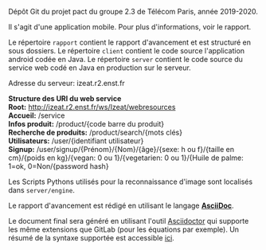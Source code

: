 Dépôt Git du projet pact du groupe 2.3 de Télécom Paris, année 2019-2020.

Il s'agit d'une application mobile. Pour plus d'informations, voir le rapport.

Le répertoire `rapport` contient le rapport d'avancement et est structuré en sous dossiers.
Le répertoire `client` contient le code source l'application android codée en Java.
Le répertoire `server` contient le code source du service web codé en Java en production sur le serveur.

Adresse du serveur: izeat.r2.enst.fr

**Structure des URI du web service**    
**Root:** http://izeat.r2.enst.fr/ws/Izeat/webresources       
**Accueil:** /service   
**Infos produit:** /product/{code barre du produit}     
**Recherche de produits:** /product/search/{mots clés}      
**Utilisateurs:** /user/{identifiant utilisateur}       
**Signup:** /user/signup/{Prénom}/{Nom}/{âge}/{sexe: h ou f}/{taille en cm}/{poids en kg}/{vegan: 0 ou 1}/{vegetarien: 0 ou 1}/{Huile de palme: 1=ok, 0=Non/{password hash}

Les Scripts Pythons utilisés pour la reconnaissance d'image sont localisés dans `server/engine`.

Le rapport d'avancement est rédigé  en utilisant le langage [**AsciiDoc**](http://asciidoc.org/).

Le document final sera généré en utilisant l'outil [Asciidoctor](http://asciidoctor.org/) qui supporte les même extensions que GitLab (pour les équations par exemple).
Un résumé de la syntaxe supportée est accessible [ici](http://asciidoctor.org/docs/asciidoc-syntax-quick-reference/).

